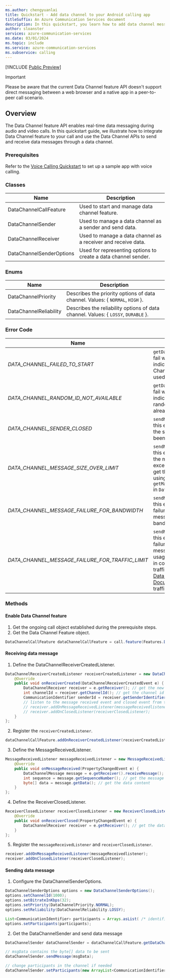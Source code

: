 ```yaml
---
ms.author: chengyuanlai
title: Quickstart - Add data channel to your Android calling app
titleSuffix: An Azure Communication Services document
description: In this quickstart, you learn how to add data channel messaging to your existing Android calling app using Azure Communication Services.
author: sloanster
services: azure-communication-services
ms.date: 03/01/2024
ms.topic: include
ms.service: azure-communication-services
ms.subservice: calling
---
```

[!INCLUDE [Public Preview](../../../../includes/public-preview-include-document.md)]
>[!IMPORTANT]
> Please be aware that the current Data Channel feature API doesn't support direct messaging between a web browser and a native app in a peer-to-peer call scenario.

## Overview
The Data Channel feature API enables real-time data messaging during audio and video calls. In this quickstart guide, we illustrate how to integrate Data Channel feature to your call and use the Data Channel APIs to send and receive data messages through a data channel.
### Prerequisites
Refer to the [Voice Calling Quickstart](../../getting-started-with-calling.md?pivots=platform-android) to set up a sample app with voice calling.
### Classes
| Name | Description |
| - | - | 
| DataChannelCallFeature | Used to start and manage data channel feature. | 
| DataChannelSender | Used to manage a data channel as a sender and send data. | 
| DataChannelReceiver | Used to manage a data channel as a receiver and receive data. |
| DataChannelSenderOptions | Used for representing options to create a data channel sender. |
### Enums
| Name | Description |  
| - | - | 
| DataChannelPriority | Describes the priority options of data channel. Values: { `NORMAL`, `HIGH` }. | 
| DataChannelReliability | Describes the reliability options of data channel. Values: { `LOSSY`, `DURABLE` }. |
### Error Code
| Name | Description |  
| - | - | 
| _DATA_CHANNEL_FAILED_TO_START_ | `getDataChannelSender()` can fail with this error code, indicating underlying Data Channel is not ready to be used. | 
| _DATA_CHANNEL_RANDOM_ID_NOT_AVAILABLE_ | `getDataChannelSender()` can fail with this error code, indicating all available random channel IDs have already been used. | 
| _DATA_CHANNEL_SENDER_CLOSED_ | `sendMessage()` can fail with this error code, indicating the sender has already been closed previously. |
| _DATA_CHANNEL_MESSAGE_SIZE_OVER_LIMIT_ | `sendMessage()` can fail with this error code, indicating the message data size exceeds the limit. You can get the message size limit using `getMaxMessageSizeInBytes()` in `DataChannelSender`. |
| _DATA_CHANNEL_MESSAGE_FAILURE_FOR_BANDWIDTH_ | `sendMessage()` can fail with this error code, indicating a failure in sending the message due to not enough bandwidth. | 
| _DATA_CHANNEL_MESSAGE_FAILURE_FOR_TRAFFIC_LIMIT_ | `sendMessage()` can fail with this error code, indicating a failure in sending the message due to the overall usage of Data Channel not in compliance with the traffic limit rules. Refer to [Data Channel Concept Document](../../../../concepts/voice-video-calling/data-channel.md) for details of the traffic limit. |
### Methods
#### Enable Data Channel feature

1. Get the ongoing call object established during the prerequisite steps.
2. Get the Data Channel Feature object.
```java
DataChannelCallFeature dataChannelCallFeature = call.feature(Features.DATA_CHANNEL);
```
#### Receiving data message
1. Define the DataChannelReceiverCreatedListener.
```java
DataChannelReceiverCreatedListener receiverCreatedListener = new DataChannelReceiverCreatedListener() {
    @Override
    public void onReceiverCreated(DataChannelReceiverCreatedEvent e) {
        DataChannelReceiver receiver = e.getReceiver(); // get the new data channel receiver
        int channelId = receiver.getChannelId(); // get the channel id
        CommunicationIdentifier senderId = receiver.getSenderIdentifier(); // get the message sender id
        // listen to the message received event and closed event from this receiver
        // receiver.addOnMessageReceivedListener(messageReceivedlistener);
        // receiver.addOnClosedListener(receiverClosedListener);
    }
};
```
2. Register the `receiverCreatedListener`.
```java
dataChannelCallFeature.addOnReceiverCreatedListener(receiverCreatedListener);
 ```
3. Define the MessageReceivedListener.
```java
MessageReceivedListener messageReceivedListener = new MessageReceivedListener() {
    @Override
    public void onMessageReceived(PropertyChangedEvent e) {
        DataChannelMessage message = e.getReceiver().receiveMessage(); // read the data message from the receiver
        int sequence = message.getSequenceNumber(); // get the message sequence number
        byte[] data = message.getData(); // get the data content
    }
};
```
4. Define the ReceiverClosedListener.
```java
ReceiverClosedListener receiverClosedListener = new ReceiverClosedListener() {
    @Override
    public void onReceiverClosed(PropertyChangedEvent e) {
        DataChannelReceiver receiver = e.getReceiver(); // get the data channel receiver to be closed
    }
};
```
5. Register the `messageReceivedListener` and `receiverClosedListener`.
```java
receiver.addOnMessageReceivedListener(messageReceivedlistener);
receiver.addOnClosedListener(receiverClosedListener);
```
#### Sending data message
1. Configure the DataChannelSenderOptions.
```java
DataChannelSenderOptions options = new DataChannelSenderOptions();
options.setChannelId(1000);
options.setBitrateInKbps(32);
options.setPriority(DataChannelPriority.NORMAL);
options.setReliability(DataChannelReliability.LOSSY);

List<CommunicationIdentifier> participants = Arrays.asList( /* identifier1, identifier2, ... */ );
options.setParticipants(participants);
```
2. Get the DataChannelSender and send data message
```java
DataChannelSender dataChannelSender = dataChannelCallFeature.getDataChannelSender(options);

// msgData contains the byte[] data to be sent
dataChannelSender.sendMessage(msgData);

// change participants in the channel if needed
dataChannelSender.setParticipants(new ArrayList<CommunicationIdentifier>()); 
```